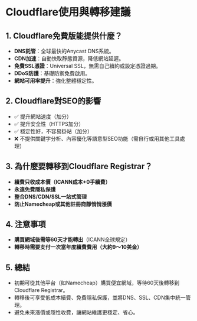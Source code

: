 # Cloudflare使用與轉移建議

## 1. Cloudflare免費版能提供什麼？
- **DNS託管**：全球最快的Anycast DNS系統。
- **CDN加速**：自動快取靜態資源，降低網站延遲。
- **免費SSL憑證**：Universal SSL，無需自己續約或設定憑證過期。
- **DDoS防護**：基礎防禦免費啟用。
- **網站可用率提升**：強化整體穩定性。

## 2. Cloudflare對SEO的影響
- ✅ 提升網站速度（加分）
- ✅ 提升安全性（HTTPS加分）
- ✅ 穩定性好，不容易掛站（加分）
- ❌ 不提供關鍵字分析、內容優化等語意型SEO功能（需自行或用其他工具處理）

## 3. 為什麼要轉移到Cloudflare Registrar？
- **續費只收成本價（ICANN成本+0手續費）**
- **永遠免費隱私保護**
- **整合DNS/CDN/SSL一站式管理**
- **防止Namecheap或其他註冊商靜悄悄漲價**

## 4. 注意事項
- **購買網域後需等60天才能轉出**（ICANN全球規定）
- **轉移時需要支付一次當年度續費費用（大約$9～$10美金）**

## 5. 總結
- 初期可從其他平台（如Namecheap）購買便宜網域，等待60天後轉移到Cloudflare Registrar。
- 轉移後可享受低成本續費、免費隱私保護，並將DNS、SSL、CDN集中統一管理。
- 避免未來漲價或隱性收費，讓網站維護更穩定、省心。